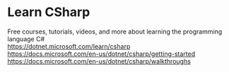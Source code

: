 # Learn CSharp

Free courses, tutorials, videos, and more about learning the programming language C#\
<https://dotnet.microsoft.com/learn/csharp>\
<https://docs.microsoft.com/en-us/dotnet/csharp/getting-started>\
<https://docs.microsoft.com/en-us/dotnet/csharp/walkthroughs>
